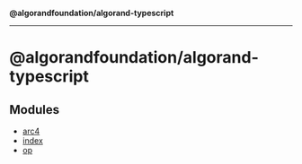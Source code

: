 **@algorandfoundation/algorand-typescript**

***

# @algorandfoundation/algorand-typescript

## Modules

- [arc4](arc4/README.md)
- [index](index/README.md)
- [op](op/README.md)
